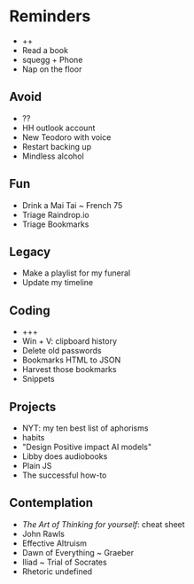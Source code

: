 # Reminders

* ++
* Read a book
* squegg + Phone
* Nap on the floor&nbsp;

## Avoid

* ??
* HH outlook account
* New Teodoro with voice
* Restart backing up
* Mindless alcohol

## Fun

* Drink a Mai Tai ~ French 75
* Triage Raindrop.io
* Triage Bookmarks

## Legacy

* Make a playlist for my funeral
* Update my timeline

## Coding

* +++
* Win + V: clipboard history
* Delete old passwords
* Bookmarks HTML to JSON
* Harvest those bookmarks
* Snippets

## Projects

* NYT: my ten best list of aphorisms&nbsp;
* habits
* "Design Positive impact AI models"
* Libby does audiobooks
* Plain JS
* The successful how-to

## Contemplation

* _The Art of Thinking for yourself_: cheat sheet
* John Rawls
* Effective Altruism
* Dawn of Everything ~ Graeber
* Iliad ~ Trial of Socrates
* Rhetoric undefined